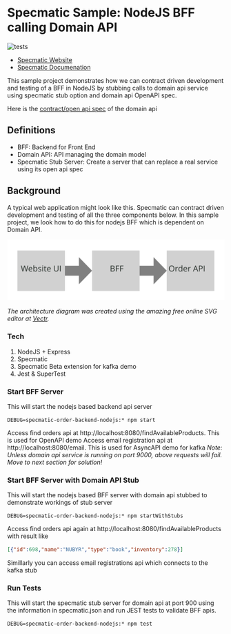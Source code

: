 # Specmatic Sample: NodeJS BFF calling Domain API
![tests](https://github.com/znsio/specmatic-order-backend-nodejs/actions/workflows/test.yml/badge.svg)

* [Specmatic Website](https://specmatic.in)
* [Specmatic Documenation](https://specmatic.in/documentation.html)

This sample project demonstrates how we can contract driven development and testing of a BFF in NodeJS by stubbing calls to domain api service using specmatic stub option and domain api OpenAPI spec.

Here is the [contract/open api spec](https://github.com/znsio/specmatic-order-contracts/blob/main/in/specmatic/examples/store/api_order_v1.yaml) of the domain api

## Definitions
* BFF: Backend for Front End
* Domain API: API managing the domain model
* Specmatic Stub Server: Create a server that can replace a real service using its open api spec

## Background
A typical web application might look like this. Specmatic can contract driven development and testing of all the three components below. In this sample project, we look how to do this for nodejs BFF which is dependent on Domain API.

![HTML client talks to client API which talks to backend api](specmatic-sample-architecture.svg)
 
_The architecture diagram was created using the amazing free online SVG editor at [Vectr](https://vectr.com)._

### Tech
1. NodeJS + Express
2. Specmatic
3. Specmatic Beta extension for kafka demo
4. Jest & SuperTest

### Start BFF Server
This will start the nodejs based backend api server
```shell
DEBUG=specmatic-order-backend-nodejs:* npm start
```
Access find orders api at http://localhost:8080/findAvailableProducts. This is used for OpenAPI demo
Access email registration api at http://localhost:8080/email. This is used for AsyncAPI demo for kafka
_*Note:* Unless domain api service is running on port 9000, above requests will fail. Move to next section for solution!_

### Start BFF Server with Domain API Stub
This will start the nodejs based BFF server with domain api stubbed to demonstrate workings of stub server
```shell
DEBUG=specmatic-order-backend-nodejs:* npm startWithStubs
```
Access find orders api again at http://localhost:8080/findAvailableProducts with result like
```json
[{"id":698,"name":"NUBYR","type":"book","inventory":278}]
```
Simillarly you can access email registrations api which connects to the kafka stub

### Run Tests
This will start the specmatic stub server for domain api at port 900 using the information in specmatic.json and run JEST tests to validate BFF apis.
```shell
DEBUG=specmatic-order-backend-nodejs:* npm test
```

